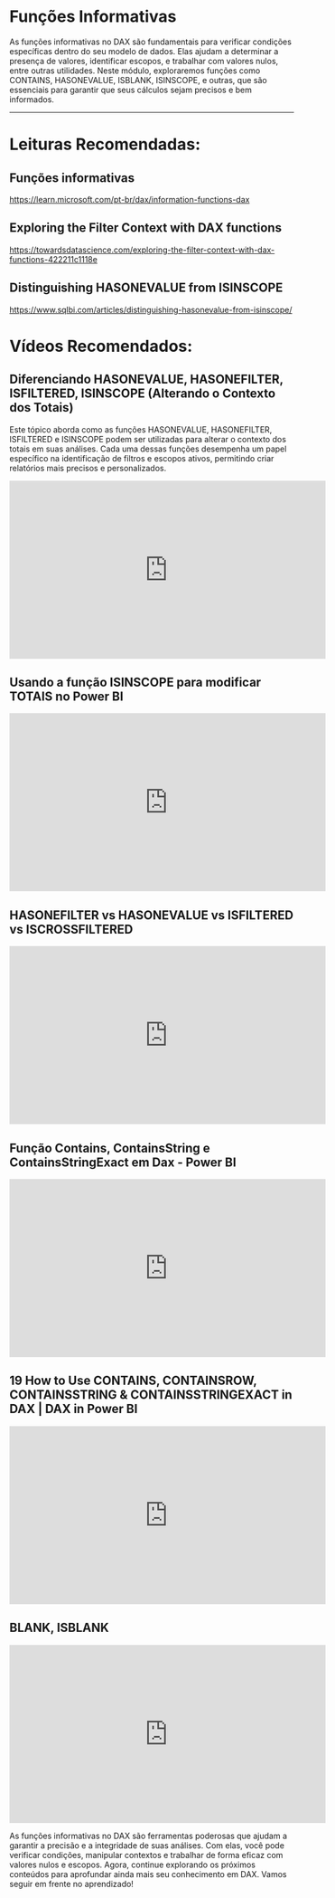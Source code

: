 # Funções Informativas

As funções informativas no DAX são fundamentais para verificar condições específicas dentro do seu modelo de dados. Elas ajudam a determinar a presença de valores, identificar escopos, e trabalhar com valores nulos, entre outras utilidades. Neste módulo, exploraremos funções como CONTAINS, HASONEVALUE, ISBLANK, ISINSCOPE, e outras, que são essenciais para garantir que seus cálculos sejam precisos e bem informados.

---

# Leituras Recomendadas:

## Funções informativas

https://learn.microsoft.com/pt-br/dax/information-functions-dax

## Exploring the Filter Context with DAX functions

https://towardsdatascience.com/exploring-the-filter-context-with-dax-functions-422211c1118e

## Distinguishing HASONEVALUE from ISINSCOPE

https://www.sqlbi.com/articles/distinguishing-hasonevalue-from-isinscope/

# Vídeos Recomendados:

## Diferenciando HASONEVALUE, HASONEFILTER, ISFILTERED, ISINSCOPE (Alterando o Contexto dos Totais)

Este tópico aborda como as funções HASONEVALUE, HASONEFILTER, ISFILTERED e ISINSCOPE podem ser utilizadas para alterar o contexto dos totais em suas análises. Cada uma dessas funções desempenha um papel específico na identificação de filtros e escopos ativos, permitindo criar relatórios mais precisos e personalizados.

<iframe width="560" height="315" src="https://www.youtube.com/embed/HgZLuQvAHrE?si=OAIDRppGrlgMKmVT" title="YouTube video player" frameborder="0" allow="accelerometer; autoplay; clipboard-write; encrypted-media; gyroscope; picture-in-picture; web-share" referrerpolicy="strict-origin-when-cross-origin" allowfullscreen></iframe>

## Usando a função ISINSCOPE para modificar TOTAIS no Power BI

<iframe width="560" height="315" src="https://www.youtube.com/embed/jAW7jfYcMm0?si=9qpAvq-h4MLZzP3z" title="YouTube video player" frameborder="0" allow="accelerometer; autoplay; clipboard-write; encrypted-media; gyroscope; picture-in-picture; web-share" referrerpolicy="strict-origin-when-cross-origin" allowfullscreen></iframe>

## HASONEFILTER vs HASONEVALUE vs ISFILTERED vs ISCROSSFILTERED

<iframe width="560" height="315" src="https://www.youtube.com/embed/_ABW2iF8xzk?si=0opOcu0_XYqRtfX1" title="YouTube video player" frameborder="0" allow="accelerometer; autoplay; clipboard-write; encrypted-media; gyroscope; picture-in-picture; web-share" referrerpolicy="strict-origin-when-cross-origin" allowfullscreen></iframe>

## Função Contains, ContainsString e ContainsStringExact em Dax - Power BI

<iframe width="560" height="315" src="https://www.youtube.com/embed/8aHRlEEr2dI?si=SeRyEXstXZ03Tc17" title="YouTube video player" frameborder="0" allow="accelerometer; autoplay; clipboard-write; encrypted-media; gyroscope; picture-in-picture; web-share" referrerpolicy="strict-origin-when-cross-origin" allowfullscreen></iframe>

## 19 How to Use CONTAINS, CONTAINSROW, CONTAINSSTRING & CONTAINSSTRINGEXACT in DAX | DAX in Power BI

<iframe width="560" height="315" src="https://www.youtube.com/embed/atpFgdhF_1Q?si=coy4XXqGMBK5BqFi" title="YouTube video player" frameborder="0" allow="accelerometer; autoplay; clipboard-write; encrypted-media; gyroscope; picture-in-picture; web-share" referrerpolicy="strict-origin-when-cross-origin" allowfullscreen></iframe>

## BLANK, ISBLANK

<iframe width="560" height="315" src="https://www.youtube.com/embed/C26DQkb4hyY?si=WbWyS6yFYc9kyPwj" title="YouTube video player" frameborder="0" allow="accelerometer; autoplay; clipboard-write; encrypted-media; gyroscope; picture-in-picture; web-share" referrerpolicy="strict-origin-when-cross-origin" allowfullscreen></iframe>

As funções informativas no DAX são ferramentas poderosas que ajudam a garantir a precisão e a integridade de suas análises. Com elas, você pode verificar condições, manipular contextos e trabalhar de forma eficaz com valores nulos e escopos. Agora, continue explorando os próximos conteúdos para aprofundar ainda mais seu conhecimento em DAX. Vamos seguir em frente no aprendizado!